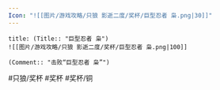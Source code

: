 ```yaml
---
Icon: "![[图片/游戏攻略/只狼 影逝二度/奖杯/巨型忍者 枭.png|30]]"
---
```

```ad-common-bronze-trophy
title: (Title:: "巨型忍者 枭")
![[图片/游戏攻略/只狼 影逝二度/奖杯/巨型忍者 枭.png|100]]

(Comment:: "击败“巨型忍者 枭”")
```

#只狼/奖杯 #奖杯 #奖杯/铜

